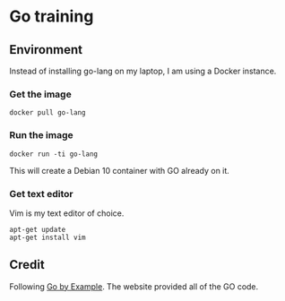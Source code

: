 # Go training

## Environment

Instead of installing go-lang on my laptop, I am using a Docker instance. 

### Get the image

```
docker pull go-lang 
```

### Run the image

```
docker run -ti go-lang
```

This will create a Debian 10 container with GO already on it. 

### Get text editor

Vim is my text editor of choice. 

```
apt-get update
apt-get install vim
```

## Credit
Following [Go by Example](https://gobyexample.com/). The website provided all of the GO code.